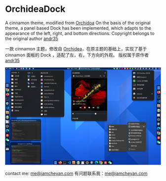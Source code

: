 # OrchideaDock

A cinnamon theme, modified from [Orchidoa]( https://cinnamon-spices.linuxmint.com/themes/view/Orchidea) On the basis of the original theme, a panel based Dock has been implemented, which adapts to the appearance of the left, right, and bottom directions.
Copyright belongs to the original author [andr35](https://github.com/andr35)

一款 cinnamon 主题，修改自 [Orchidea](https://cinnamon-spices.linuxmint.com/themes/view/Orchidea)，在原主题的基础上，实现了基于 cinnamon 面板的 Dock ，适配了左，右，下方向的外观。
版权属于原作者 [andr35](https://github.com/andr35)


![thumbnail](./cinnamon/thumbnail.png)

contact me: me@iamcheyan.com
有问题联系我：me@iamcheyan.com
